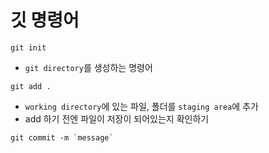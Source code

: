 # 깃 명령어

```shell
git init
```
- `git directory`를 생성하는 명령어

```shell
git add .
```
- `working directory`에 있는 파일, 폴더를 `staging area`에 추가
- add 하기 전엔 파일이 저장이 되어있는지 확인하기

```shell
git commit -m `message`
```
